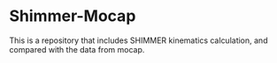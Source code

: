 # Shimmer-Mocap
This is a repository that includes SHIMMER kinematics calculation, and compared with the data from mocap.
